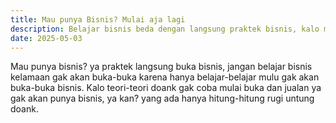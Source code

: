 ```yaml
---
title: Mau punya Bisnis? Mulai aja lagi
description: Belajar bisnis beda dengan langsung praktek bisnis, kalo mau mulai bisnis, ya langsung praktek.
date: 2025-05-03
---
```


Mau punya bisnis? ya praktek langsung buka bisnis, jangan belajar bisnis kelamaan gak akan buka-buka karena hanya belajar-belajar mulu gak akan buka-buka bisnis.
Kalo teori-teori doank gak coba mulai buka dan jualan ya gak akan punya bisnis, ya kan? yang ada hanya hitung-hitung rugi untung doank.
